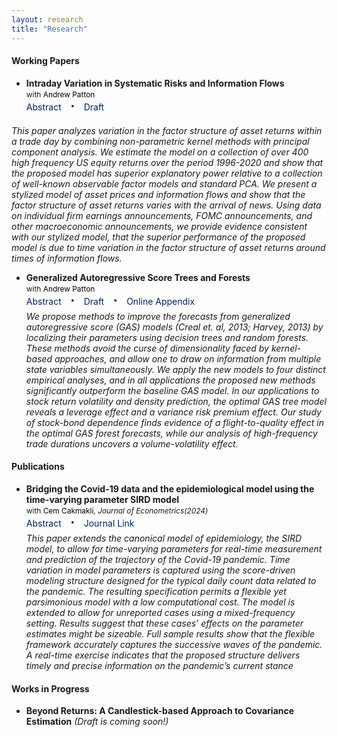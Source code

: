 ```yaml
---
layout: research
title: "Research"
---
```


<style>
.abstract-toggle {
    text-decoration: none; /* Removes underline */
    cursor: pointer;
    color: #012169;
}

.abstract-content {
    display: inline-block; /* Makes the abstract visible by default */
    opacity: 1;            /* Ensure it is fully visible */
    transition: none;      /* Removes transition for immediate visibility */
    /* Make abstract hidden by default */
    /* display: none; 
    opacity: 0;
    transition: opacity 0.3s ease-in-out; */
}

.abstract-content.show {
    /* Ensures it appears inline with other elements */
    /* 
    display: inline-block; 
    opacity: 1; 
    */
    /* Hide abstract */
    display: none; 
    opacity: 0;
    transition: opacity 0.3s ease-in-out;
}

.no-underline {
    text-decoration: none; /* Removes underline */
    color: #012169; /* Keeps the original color */
    cursor: pointer; /* Makes it clear it's clickable */
}

.no-underline:hover {
    text-decoration: underline; /* Optional: Add underline on hover */
    color: #012169; /* Optionally change the color */
}

.abstract-toggle:hover {
    text-decoration: underline; /* Optional: Add underline on hover */
}

.middot {
    font-size: 2.0em;        /* Increase the size */
    margin: 0 10px;          /* Space around the dot */
    line-height: 1;          /* Ensures the line height matches text size */
    vertical-align: middle;  /* Aligns the dot with the text baseline */
    position: relative;      /* Ensures fine control over positioning */
    top: -0.1em;             /* Fine-tune vertical position to center */
}

</style>


#### Working Papers
* **Intraday Variation in Systematic Risks and Information Flows** 
<br> <span style="font-size: 0.85em;">with <a href="https://public.econ.duke.edu/~ap172/" style="font-size: inherit; text-decoration: none; color: black;">Andrew Patton</a></span> <br> <span class="abstract-toggle" onclick="toggleAbstract(this)">Abstract</span> <span class="middot">&middot;</span> <a href="https://papers.ssrn.com/sol3/papers.cfm?abstract_id=5006587" class="no-underline">Draft</a> 
<!-- <span class="middot">&middot;</span> <span style="color:#012169;">Online Appendix</span>  -->
<span class="abstract-content"> *This paper analyzes variation in the factor structure of asset returns within a trade day by combining non-parametric kernel methods with principal component analysis. We estimate the model on a collection of over 400 high frequency US equity returns over the period 1996-2020 and show that the proposed model has superior explanatory power relative to a collection of well-known observable factor models and standard PCA. We present a stylized model of asset prices and information flows and show that the factor structure of asset returns varies with the arrival of news. Using data on individual firm earnings announcements, FOMC announcements, and other macroeconomic announcements, we provide evidence consistent with our stylized model, that the superior performance of the proposed model is due to time variation in the factor structure of asset returns around times of information flows.*</span>

* **Generalized Autoregressive Score Trees and Forests** 
<br> <span style="font-size: 0.85em;">with <a href="https://public.econ.duke.edu/~ap172/" style="font-size: inherit; text-decoration: none; color: black;">Andrew Patton</a></span> <br>
<span class="abstract-toggle" onclick="toggleAbstract(this)">Abstract</span> <span class="middot">&middot;</span> <a href="https://papers.ssrn.com/sol3/papers.cfm?abstract_id=4459756" class="no-underline">Draft</a> <span class="middot">&middot;</span> <a href="assets/documents/Patton_Simsek_GAS_tree_APPENDIX.pdf" class="no-underline">Online Appendix</a> <span class="abstract-content">  *We propose methods to improve the forecasts from generalized autoregressive score (GAS) models (Creal et. al, 2013; Harvey, 2013) by localizing their parameters using decision trees and random forests. These methods avoid the curse of dimensionality faced by kernel-based approaches, and allow one to draw on information from multiple state variables simultaneously. We apply the new models to four distinct empirical analyses, and in all applications the proposed new methods significantly outperform the baseline GAS model. In our applications to stock return volatility and density prediction, the optimal GAS tree model reveals a leverage effect and a variance risk premium effect. Our study of stock-bond dependence finds evidence of a flight-to-quality effect in the optimal GAS forest forecasts, while our analysis of high-frequency trade durations uncovers a volume-volatility effect.*</span>

#### Publications
* **Bridging the Covid-19 data and the epidemiological model using the time-varying parameter SIRD model**
<br><span style="font-size: 0.85em;">with <a href="https://sites.google.com/site/cemcakmakli/home" style="font-size: inherit; text-decoration: none; color: black;">Cem Cakmakli</a>, *Journal of Econometrics(2024)*</span> <br> 
<span class="abstract-toggle" onclick="toggleAbstract(this)">Abstract</span> <span class="middot">&middot;</span> <a href="https://www.sciencedirect.com/science/article/pii/S0304407624001337" class="no-underline">Journal Link</a> <span class="abstract-content"> *This paper extends the canonical model of epidemiology, the SIRD model, to allow for time-varying parameters for real-time measurement and prediction of the trajectory of the Covid-19 pandemic. Time variation in model parameters is captured using the score-driven modeling structure designed for the typical daily count data related to the pandemic. The resulting specification permits a flexible yet parsimonious model with a low computational cost. The model is extended to allow for unreported cases using a mixed-frequency setting. Results suggest that these cases’ effects on the parameter estimates might be sizeable. Full sample results show that the flexible framework accurately captures the successive waves of the pandemic. A real-time exercise indicates that the proposed structure delivers timely and precise information on the pandemic’s current stance*</span>


#### Works in Progress
* **Beyond Returns: A Candlestick-based Approach to Covariance Estimation** *(Draft is coming soon!)* 


<script>
function toggleAbstract(element) {
    // Find the next sibling that contains the abstract content
    var abstract = element.closest('span').nextElementSibling;
    while (abstract && !abstract.classList.contains('abstract-content')) {
        abstract = abstract.nextElementSibling;
    }
    if (abstract) {
        abstract.classList.toggle("show");
    }
}
</script>

<!-- <script>
function toggleAbstract(element) {
    var abstract = element.nextElementSibling.nextElementSibling.nextElementSibling.nextElementSibling.nextElementSibling; // Move to the abstract-content span
    abstract.classList.toggle("show");
}
</script> -->

<!-- <script>
function toggleAbstract(element) {
    var abstractContent = element.nextElementSibling;
    if (abstractContent.style.display === "none") {
        abstractContent.style.display = "inline";
    } else {
        abstractContent.style.display = "none";
    }
}
// document.querySelectorAll('.abstract-toggle').forEach(function(element) {
//     element.style.color = "#012169";
// });
</script> -->

    